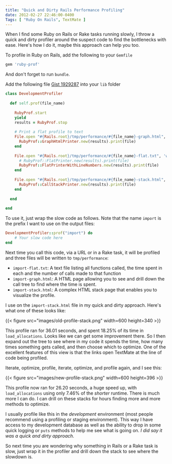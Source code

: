 ```yaml
---
title: "Quick and Dirty Rails Performance Profiling"
date: 2012-02-27 22:46:00-0400
Tags: [ "Ruby On Rails", TextMate ]
---
```


When I find some Ruby on Rails or Rake tasks running slowly, I throw a quick and dirty profiler around the suspect code to find the bottlenecks with ease.  Here's how I do it, maybe this approach can help you too.

<!--more-->

To profile in Ruby on Rails, add the following to your `Gemfile`

``` ruby
gem 'ruby-prof'
```

And don't forget to run `bundle`.

Add the following file [Gist 1929287](https://gist.github.com/hiltmon/1929287) into your `lib` folder

``` ruby
class DevelopmentProfiler
  
  def self.prof(file_name)
    
    RubyProf.start
    yield
    results = RubyProf.stop
    
    # Print a flat profile to text
    File.open "#{Rails.root}/tmp/performance/#{file_name}-graph.html", 'w' do |file|
      RubyProf::GraphHtmlPrinter.new(results).print(file)
    end
 
    File.open "#{Rails.root}/tmp/performance/#{file_name}-flat.txt", 'w' do |file|
      # RubyProf::FlatPrinter.new(results).print(file)
      RubyProf::FlatPrinterWithLineNumbers.new(results).print(file)
    end
 
    File.open "#{Rails.root}/tmp/performance/#{file_name}-stack.html", 'w' do |file|
      RubyProf::CallStackPrinter.new(results).print(file)
    end
 
  end
  
end
```

To use it, just wrap the slow code as follows. Note that the name `import` is the prefix I want to use on the output files:

``` ruby
DevelopmentProfiler::prof("import") do
	# Your slow code here
end
```

Next time you call this code, via a URL or in a Rake task, it will be profiled and three files will be written to `tmp/performance`:

* `import-flat.txt`: A text file listing all functions called, the time spent in each and the number of calls made to that function
* `import-graph.html`: A HTML page allowing you to see and drill down the call tree to find where the time is spent.
* `import-stack.html`: A complex HTML stack page that enables you to visualize the profile.

I use on the `import-stack.html` file in my quick and dirty approach.  Here's what one of these looks like:

{{< figure src="images/old-profile-stack.png" width=600 height=340 >}}

This profile ran for 36.01 seconds, and spent 18.25% of its time in `load_allocations`.  Looks like we can get some improvement there. So I then expand out the tree to see where in my code it spends the time, how many times something gets called, and then choose which to optimize. One of the excellent features of this view is that the links open TextMate at the line of code being profiled.

Iterate, optimize, profile, iterate, optimize, and profile again, and I see this:

{{< figure src="images/new-profile-stack.png" width=600 height=396 >}}

This profile now ran for 26.20 seconds, a huge speed up, with `load_allocations` using only 7.46% of the *shorter* runtime. There is much more I can do. I can drill on these stacks for hours finding more and more methods to optimize.

I usually profile like this in the *development* environment (most people recommend using a profiling or staging environment). This way I have access to my development database as well as the ability to drop in some quick logging or `puts` methods to help me see what is going on. *I did say it was a quick and dirty approach.*

So next time you are wondering why something in Rails or a Rake task is slow, just wrap it in the profiler and drill down the stack to see where the slowdown is.

